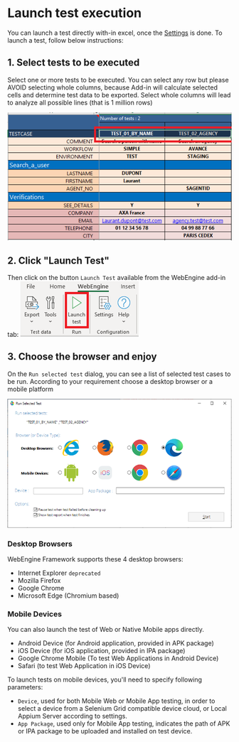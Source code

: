 ﻿# Launch test execution
You can launch a test directly with-in excel, once the [Settings](excel-addin-settings.md) is done. To launch a test, follow below instructions:

## 1. Select tests to be executed
Select one or more tests to be executed.
You can select any row but please AVOID selecting whole columns,
because Add-in will calculate selected cells and determine test data to be exported.
Select whole columns will lead to analyze all possible lines (that is 1 million rows)

![Excel Launch Select](../images/excel-launch-select.png)

## 2. Click "Launch Test"
Then click on the button `Launch Test` available from the WebEngine add-in tab:
![Excel Addin Click run](../images/excel-addin-clickrun.png)

## 3. Choose the browser and enjoy
On the `Run selected test` dialog, you can see a list of selected test cases to be run.
According to your requirement choose a desktop browser or a mobile platform

![Excel Addin Run dialog](../images/excel-addin-rundialog.png)

### Desktop Browsers
WebEngine Framework supports these 4 desktop browsers:
* Internet Explorer `deprecated`
* Mozilla Firefox
* Google Chrome
* Microsoft Edge (Chromium based)

### Mobile Devices
You can also launch the test of Web or Native Mobile apps directly.
* Android Device (for Android application, provided in APK package)
* iOS Device (for iOS application, provided in IPA package)
* Google Chrome Mobile (To test Web Applications in Android Device)
* Safari (to test Web Application in iOS Device)

To launch tests on mobile devices, you'll need to specify following parameters:
* `Device`, used for both Mobile Web or Mobile App testing, in order to select a device from a Selenium Grid compatible device cloud, or Local Appium Server according to settings.
* `App Package`, used only for Mobile App testing, indicates the path of APK or IPA package to be uploaded and installed on test device.
